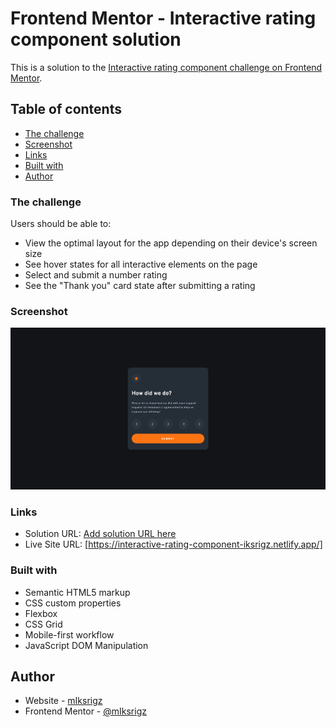 # Frontend Mentor - Interactive rating component solution

This is a solution to the [Interactive rating component challenge on Frontend Mentor](https://www.frontendmentor.io/challenges/interactive-rating-component-koxpeBUmI).

## Table of contents

- [The challenge](#the-challenge)
- [Screenshot](#screenshot)
- [Links](#links)
- [Built with](#built-with)
- [Author](#author)

### The challenge

Users should be able to:

- View the optimal layout for the app depending on their device's screen size
- See hover states for all interactive elements on the page
- Select and submit a number rating
- See the "Thank you" card state after submitting a rating

### Screenshot

![](./images/screenshot.png)

### Links

- Solution URL: [Add solution URL here](https://your-solution-url.com)
- Live Site URL: [https://interactive-rating-component-iksrigz.netlify.app/]
### Built with

- Semantic HTML5 markup
- CSS custom properties
- Flexbox
- CSS Grid
- Mobile-first workflow
- JavaScript DOM Manipulation

## Author

- Website - [mIksrigz](https://github.com/mIksrigz)
- Frontend Mentor - [@mIksrigz](https://www.frontendmentor.io/profile/mIksrigz)
